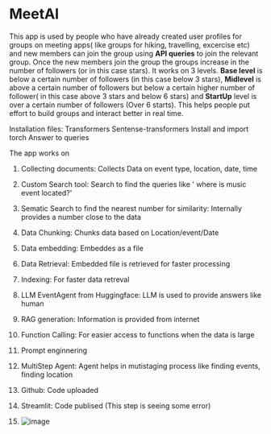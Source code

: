# MeetAI
This app is used by people who have already created user profiles for groups on meeting apps( like groups for hiking, travelling, excercise etc) 
and new members can join the group using **API queries** to join the relevant group. Once the new members join the group 
the groups increase in the number of followers (or in this case stars). It works on 3 levels. **Base level** is below 
a certain number of followers (in this case below 3 stars), **Midlevel** is above a certain number of followers but below 
a certain higher number of follower( in this case above 3 stars and below 6 stars) and **StartUp** level is over a certain 
number of followers (Over 6 starts). This helps people put effort to build groups and interact better in real time.

Installation files: 
Transformers
Sentense-transformers
Install and import torch
Answer to queries

The app works on
1. Collecting documents: Collects Data on event type, location, date, time
2. Custom Search tool: Search to find the queries like ' where is music event located?'
3. Sematic Search to find the nearest number for similarity: Internally provides a number close to the data
4. Data Chunking: Chunks data based on Location/event/Date
5. Data embedding: Embeddes as a file 
6. Data Retrieval: Embedded file is retrieved for faster processing
7. Indexing: For faster data retreval
8. LLM EventAgent from Huggingface: LLM is used to provide answers like human
9. RAG generation: Information is provided from internet
10. Function Calling: For easier access to functions when the data is large
11. Prompt enginnering
12. MultiStep Agent: Agent helps in mutistaging process like finding events, finding location
13. Github: Code uploaded
14. Streamlit: Code publised (This step is seeing some error)

15. ![image](https://github.com/user-attachments/assets/6ae311aa-2211-4ea1-996f-49e08145f74d)





